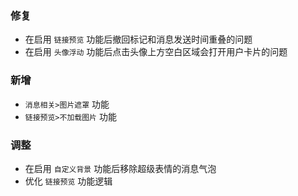 ### 修复

- 在启用 `链接预览` 功能后撤回标记和消息发送时间重叠的问题
- 在启用 `头像浮动` 功能后点击头像上方空白区域会打开用户卡片的问题

### 新增

- `消息相关>图片遮罩` 功能
- `链接预览>不加载图片` 功能

### 调整

- 在启用 `自定义背景` 功能后移除超级表情的消息气泡
- 优化 `链接预览` 功能逻辑
